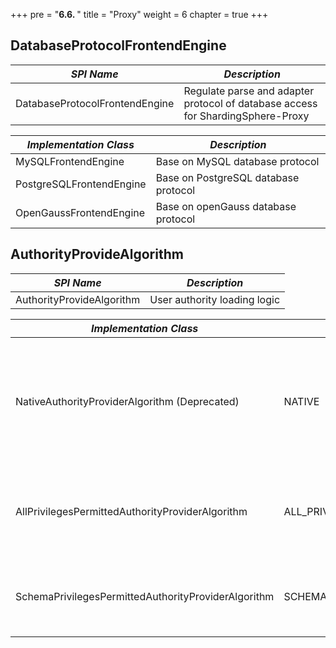 +++
pre = "<b>6.6. </b>"
title = "Proxy"
weight = 6
chapter = true
+++

## DatabaseProtocolFrontendEngine

| *SPI Name*                       | *Description*                                                                   |
| -------------------------------- | ------------------------------------------------------------------------------- |
| DatabaseProtocolFrontendEngine   | Regulate parse and adapter protocol of database access for ShardingSphere-Proxy |

| *Implementation Class*   | *Description*                                                                   |
| ------------------------ | ------------------------------------------------------------------------------- |
| MySQLFrontendEngine      | Base on MySQL database protocol                                                 |
| PostgreSQLFrontendEngine | Base on PostgreSQL database protocol                                            |
| OpenGaussFrontendEngine | Base on openGauss database protocol                                            |

## AuthorityProvideAlgorithm

| *SPI Name*                       | *Description*                 |
| ------------------------------- | ------------------------------ |
| AuthorityProvideAlgorithm       | User authority loading logic   |

| *Implementation Class*                              | *Type*                      | *Description*                                                                                                          |
|-----------------------------------------------------| --------------------------- | ---------------------------------------------------------------------------------------------------------------------- |
| NativeAuthorityProviderAlgorithm (Deprecated)       | NATIVE                      | Persist user authority defined in server.yaml into the backend database. An admin user will be created if not existed. |
| AllPrivilegesPermittedAuthorityProviderAlgorithm    | ALL_PRIVILEGES_PERMITTED    | All privileges granted to user by default (No authentication). Will not interact with the actual database.             |
| SchemaPrivilegesPermittedAuthorityProviderAlgorithm | SCHEMA_PRIVILEGES_PERMITTED | Permissions configured through the attribute user-schema-mappings.                                                     |
